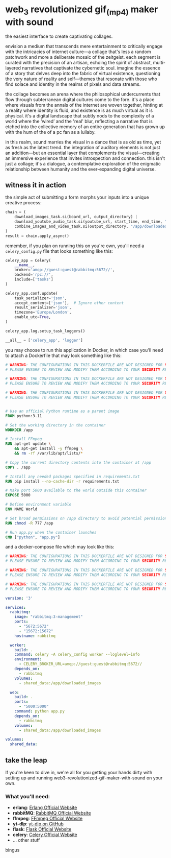 # web<sub>3</sub> revolutionized gif<sub>(mp4)</sub> maker with sound
the easiest interface to create captivating collages.

envision a medium that transcends mere entertainment to critically engage with the intricacies of internet culture—a collage that's less a random patchwork and more a deliberate mosaic of the zeitgeist. each segment is curated with the precision of an artisan, echoing the spirit of abstract, multi-layered narratives that captivate the cybernetic soul. imagine the essence of a story that delves deep into the fabric of virtual existence, questioning the very nature of reality and self—themes that resonate with those who find solace and identity in the realms of pixels and data streams.

the collage becomes an arena where the philosophical undercurrents that flow through subterranean digital cultures come to the fore. it's a place where visuals from the annals of the internet are woven together, hinting at a reality where identity is fluid, and existence is as much virtual as it is physical. it's a digital landscape that subtly nods to the complexity of a world where the ‘wired’ and the 'real' blur, reflecting a narrative that is etched into the collective memory of an entire generation that has grown up with the hum of the of a pc fan as a lullaby.

in this realm, sound marries the visual in a dance that is as old as time, yet as fresh as the latest trend. the integration of auditory elements is not just an addition—but an essential layer that complements the visual—creating an immersive experience that invites introspection and connection. this isn't just a collage; it's a dialogue, a contemplative exploration of the enigmatic relationship between humanity and the ever-expanding digital universe.

## witness it in action

the simple act of submitting a form morphs your inputs into a unique creative process:
```python
chain = (
    download_images_task.si(board_url, output_directory) |
    download_youtube_audio_task.si(youtube_url, start_time, end_time, "/app/downloaded_images/youtube_audio.mp3") |
    combine_images_and_video_task.si(output_directory, "/app/downloaded_images/youtube_audio.mp3", output_video_path, 10)
)
result = chain.apply_async()
```

remember, if you plan on running this on you're own, you'll need a `celery_config.py` file that looks something like this:
```python
celery_app = Celery(
    __name__,
    broker='amqp://guest:guest@rabbitmq:5672//',
    backend='rpc://',
    include=['tasks']
)

celery_app.conf.update(
    task_serializer='json',
    accept_content=['json'],  # Ignore other content
    result_serializer='json',
    timezone='Europe/London',
    enable_utc=True,
)

celery_app.log.setup_task_loggers()

__all__ = ['celery_app', 'logger']
```

you may choose to run this application in Docker, in which case you'll need to attach a Dockerfile that may look something like this:
```Dockerfile
# WARNING: THE CONFIGURATIONS IN THIS DOCKERFILE ARE NOT DESIGNED FOR SECURITY.
# PLEASE ENSURE TO REVIEW AND MODIFY THEM ACCORDING TO YOUR SECURITY REQUIREMENTS.

# WARNING: THE CONFIGURATIONS IN THIS DOCKERFILE ARE NOT DESIGNED FOR SECURITY.
# PLEASE ENSURE TO REVIEW AND MODIFY THEM ACCORDING TO YOUR SECURITY REQUIREMENTS.

# WARNING: THE CONFIGURATIONS IN THIS DOCKERFILE ARE NOT DESIGNED FOR SECURITY.
# PLEASE ENSURE TO REVIEW AND MODIFY THEM ACCORDING TO YOUR SECURITY REQUIREMENTS.


# Use an official Python runtime as a parent image
FROM python:3.11

# Set the working directory in the container
WORKDIR /app

# Install FFmpeg
RUN apt-get update \
    && apt-get install -y ffmpeg \
    && rm -rf /var/lib/apt/lists/*

# Copy the current directory contents into the container at /app
COPY . /app

# Install any needed packages specified in requirements.txt
RUN pip install --no-cache-dir -r requirements.txt

# Make port 5000 available to the world outside this container
EXPOSE 5000

# Define environment variable
ENV NAME World

# Set broad permissions on /app directory to avoid potential permission issues
RUN chmod -R 777 /app

# Run app.py when the container launches
CMD ["python", "app.py"]
```

and a docker-compose file which may look like this:
```yaml
# WARNING: THE CONFIGURATIONS IN THIS DOCKERFILE ARE NOT DESIGNED FOR SECURITY.
# PLEASE ENSURE TO REVIEW AND MODIFY THEM ACCORDING TO YOUR SECURITY REQUIREMENTS.

# WARNING: THE CONFIGURATIONS IN THIS DOCKERFILE ARE NOT DESIGNED FOR SECURITY.
# PLEASE ENSURE TO REVIEW AND MODIFY THEM ACCORDING TO YOUR SECURITY REQUIREMENTS.

# WARNING: THE CONFIGURATIONS IN THIS DOCKERFILE ARE NOT DESIGNED FOR SECURITY.
# PLEASE ENSURE TO REVIEW AND MODIFY THEM ACCORDING TO YOUR SECURITY REQUIREMENTS.

version: '3'

services:
  rabbitmq:
    image: "rabbitmq:3-management"
    ports:
      - "5672:5672"
      - "15672:15672"
    hostname: rabbitmq

  worker:
    build: .
    command: celery -A celery_config worker --loglevel=info
    environment:
      - CELERY_BROKER_URL=amqp://guest:guest@rabbitmq:5672//
    depends_on:
      - rabbitmq
    volumes:
      - shared_data:/app/downloaded_images

  web:
    build: .
    ports:
      - "5000:5000"
    command: python app.py
    depends_on:
      - rabbitmq
    volumes:
      - shared_data:/app/downloaded_images

volumes:
  shared_data:
```

## take the leap

If you're keen to dive in, we're all for you getting your hands dirty with setting up and running web3-revolutionized-gif-maker-with-sound on your own.

### What you'll need:

- **erlang**: [Erlang Official Website](https://www.erlang.org/)
- **rabbitMQ**: [RabbitMQ Official Website](https://www.rabbitmq.com/)
- **ffmpeg**: [FFmpeg Official Website](https://ffmpeg.org/)
- **yt-dlp**: [yt-dlp on GitHub](https://github.com/yt-dlp/yt-dlp)
- **flask**: [Flask Official Website](https://flask.palletsprojects.com/en/2.0.x/)
- **celery**: [Celery Official Website](https://docs.celeryproject.org/en/stable/index.html)
- ... other stuff

bingus
